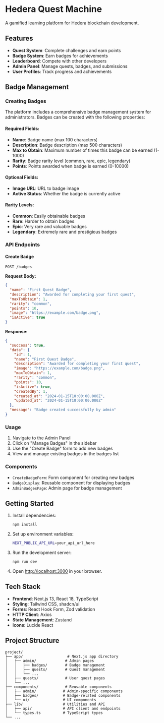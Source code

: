 # Hedera Quest Machine

A gamified learning platform for Hedera blockchain development.

## Features

- **Quest System**: Complete challenges and earn points
- **Badge System**: Earn badges for achievements
- **Leaderboard**: Compete with other developers
- **Admin Panel**: Manage quests, badges, and submissions
- **User Profiles**: Track progress and achievements

## Badge Management

### Creating Badges

The platform includes a comprehensive badge management system for administrators. Badges can be created with the following properties:

#### Required Fields:
- **Name**: Badge name (max 100 characters)
- **Description**: Badge description (max 500 characters)
- **Max to Obtain**: Maximum number of times this badge can be earned (1-1000)
- **Rarity**: Badge rarity level (common, rare, epic, legendary)
- **Points**: Points awarded when badge is earned (0-10000)

#### Optional Fields:
- **Image URL**: URL to badge image
- **Active Status**: Whether the badge is currently active

#### Rarity Levels:
- **Common**: Easily obtainable badges
- **Rare**: Harder to obtain badges
- **Epic**: Very rare and valuable badges
- **Legendary**: Extremely rare and prestigious badges

### API Endpoints

#### Create Badge
```
POST /badges
```

**Request Body:**
```json
{
  "name": "First Quest Badge",
  "description": "Awarded for completing your first quest",
  "maxToObtain": 1,
  "rarity": "common",
  "points": 10,
  "image": "https://example.com/badge.png",
  "isActive": true
}
```

**Response:**
```json
{
  "success": true,
  "data": {
    "id": 1,
    "name": "First Quest Badge",
    "description": "Awarded for completing your first quest",
    "image": "https://example.com/badge.png",
    "maxToObtain": 1,
    "rarity": "common",
    "points": 10,
    "isActive": true,
    "createdBy": 1,
    "created_at": "2024-01-15T10:00:00.000Z",
    "updated_at": "2024-01-15T10:00:00.000Z"
  },
  "message": "Badge created successfully by admin"
}
```

### Usage

1. Navigate to the Admin Panel
2. Click on "Manage Badges" in the sidebar
3. Use the "Create Badge" form to add new badges
4. View and manage existing badges in the badges list

### Components

- `CreateBadgeForm`: Form component for creating new badges
- `BadgeDisplay`: Reusable component for displaying badges
- `AdminBadgesPage`: Admin page for badge management

## Getting Started

1. Install dependencies:
   ```bash
   npm install
   ```

2. Set up environment variables:
   ```bash
   NEXT_PUBLIC_API_URL=your_api_url_here
   ```

3. Run the development server:
   ```bash
   npm run dev
   ```

4. Open [http://localhost:3000](http://localhost:3000) in your browser.

## Tech Stack

- **Frontend**: Next.js 13, React 18, TypeScript
- **Styling**: Tailwind CSS, shadcn/ui
- **Forms**: React Hook Form, Zod validation
- **HTTP Client**: Axios
- **State Management**: Zustand
- **Icons**: Lucide React

## Project Structure

```
project/
├── app/                    # Next.js app directory
│   ├── admin/             # Admin pages
│   │   ├── badges/        # Badge management
│   │   ├── quests/        # Quest management
│   │   └── ...
│   ├── quests/            # User quest pages
│   └── ...
├── components/            # Reusable components
│   ├── admin/            # Admin-specific components
│   ├── badges/           # Badge-related components
│   └── ui/               # UI components
├── lib/                  # Utilities and API
│   ├── api/              # API client and endpoints
│   └── types.ts          # TypeScript types
└── ...
```